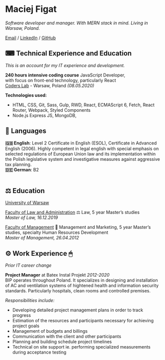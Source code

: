# Maciej Figat

_Software developer and manager. With MERN stack in mind. Living in Warsaw, Poland._ <br>

[Email](mailto:MaciejFigat@protonmail.com) / [LinkedIn](https://www.linkedin.com/in/maciej-figat/) / [GitHub](https://github.com/MaciejFigat)

## ⌨ Technical Experience and Education
_This is an account for my IT experience and development._
<br>

**240 hours intensive coding course** JavaScript Developer,  
with focus on front-end technology, particularly React<br>
[Coders Lab](https://coderslab.pl/pl/) - Warsaw, Poland _(08.05.2020)_<br>

**Technologies used:**
- HTML, CSS, Git, Sass, Gulp, RWD, React, ECMAScript 6, Fetch, React Router, Webpack, Styled Components
- Node.js Express JS, MongoDB,  



## 💬 Languages

**🇬🇧 English**: Level 2 Certificate in English (ESOL), Certificate in Advanced English (2006). Highly competent in legal english with special emphasis on selected regulations of European Union law and its implementation within the Polish legislative system and investigative measures against aggressive tax planning. <br>
**🇩🇪 German**: B2
<br><br>

## ⚖ Education
[University of Warsaw](https://en.uw.edu.pl/)<br>

[Faculty of Law and Administration](https://www.wpia.uw.edu.pl/pl) ⚖️ Law, 5 year Master’s studies<br>
_Master of Law, 16.12.2019_

 [Faculty of Management](http://www.wz.uw.edu.pl/) 📠 Management and Marketing, 5 year Master’s studies,  specialty Human Resources Development <br>
_Master of Management, 26.04.2012_

## ⚙ Work Experience 🖱
_Prior IT career change_

**Project Manager** at Batex Instal Projekt _2012-2020_ <br>
BIP operates throughout Poland. It specializes in designing and installation of AC and ventilation systems of hightened health and information security standards. Particularly hospitals, clean rooms and controlled premises. <br>

*Responsibilities include:*
- Developing detailed project management plans in order to track progress
- Estimation of the resources and participants necessary for achieving project goals
- Management of budgets and billings
- Communication with the client and other participants
- Planning and building schedule project timelines 
- Technical on site support ie. performing specialized measurements during acceptance testing


